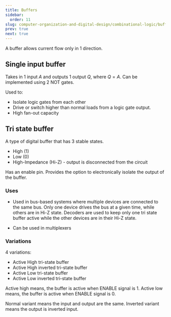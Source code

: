 ```yaml
---
title: Buffers
sidebar:
  order: 11
slug: computer-organization-and-digital-design/combinational-logic/buffers
prev: true
next: true
---
```


A buffer allows current flow only in 1 direction.

## Single input buffer

Takes in 1 input $A$ and outputs 1 output $Q$, where $Q=A$. Can be implemented
using 2 NOT gates.

Used to:

- Isolate logic gates from each other
- Drive or switch higher than normal loads from a logic gate output.
- High fan-out capacity

## Tri state buffer

A type of digital buffer that has 3 stable states.

- High (1)
- Low (0)
- High-Impedance (Hi-Z) - output is disconnected from the circuit

Has an enable pin. Provides the option to electronically isolate the output of
the buffer.

### Uses

- Used in bus-based systems where multiple devices are connected to the same
  bus. Only one device drives the bus at a given time, while others are in Hi-Z
  state. Decoders are used to keep only one tri state buffer active while the
  other devices are in their Hi-Z state.

- Can be used in multiplexers

### Variations

4 variations:

- Active High tri-state buffer
- Active High inverted tri-state buffer
- Active Low tri-state buffer
- Active Low inverted tri-state buffer

Active high means, the buffer is active when ENABLE signal is 1. Active low
means, the buffer is active when ENABLE signal is 0.

Normal variant means the input and output are the same. Inverted variant means
the output is inverted input.
